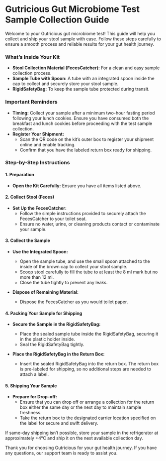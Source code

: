 # Gutricious Gut Microbiome Test Sample Collection Guide

Welcome to your Gutricious gut microbiome test! This guide will help you collect and ship your stool sample with ease. Follow these steps carefully to ensure a smooth process and reliable results for your gut health journey.

### What’s Inside Your Kit

- **Stool Collection Material (FecesCatcher):** For a clean and easy sample collection process.
- **Sample Tube with Spoon:** A tube with an integrated spoon inside the cap to collect and securely store your stool sample.
- **RigidSafetyBag:** To keep the sample tube protected during transit.

### Important Reminders

- **Timing:** Collect your sample after a minimum two-hour fasting period following your lunch cookies. Ensure you have consumed both the breakfast and lunch cookies before proceeding with the test sample collection.
- **Register Your Shipment:**
  - Scan the QR code on the kit’s outer box to register your shipment online and enable tracking.
  - Confirm that you have the labeled return box ready for shipping.

### Step-by-Step Instructions

#### 1. Preparation

- **Open the Kit Carefully:** Ensure you have all items listed above.

#### 2. Collect Stool (Feces)

- **Set Up the FecesCatcher:**
  - Follow the simple instructions provided to securely attach the FecesCatcher to your toilet seat.
  - Ensure no water, urine, or cleaning products contact or contaminate your sample.

#### 3. Collect the Sample

- **Use the Integrated Spoon:**
  - Open the sample tube, and use the small spoon attached to the inside of the brown cap to collect your stool sample.
  - Scoop stool carefully to fill the tube to at least the 8 ml mark but no more than 12 ml.
  - Close the tube tightly to prevent any leaks.

- **Dispose of Remaining Material:**
  - Dispose the FecesCatcher as you would toilet paper. 
    
#### 4. Packing Your Sample for Shipping

- **Secure the Sample in the RigidSafetyBag:**
  - Place the sealed sample tube inside the RigidSafetyBag, securing it in the plastic holder inside.
  - Seal the RigidSafetyBag tightly.

- **Place the RigidSafetyBag in the Return Box:**
  - Insert the sealed RigidSafetyBag into the return box. The return box is pre-labeled for shipping, so no additional steps are needed to attach a label.

#### 5. Shipping Your Sample

- **Prepare for Drop-off:**
  - Ensure that you can drop off or arrange a collection for the return box either the same day or the next day to maintain sample freshness.
  - Take the return box to the designated carrier location specified on the label for secure and swift delivery.

If same-day shipping isn’t possible, store your sample in the refrigerator at approximately +4°C and ship it on the next available collection day.

Thank you for choosing Gutricious for your gut health journey. If you have any questions, our support team is ready to assist you.
